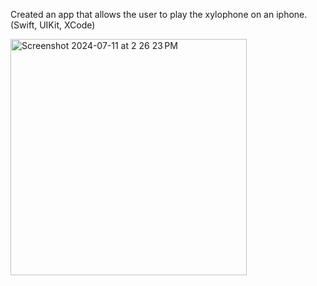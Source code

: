 
Created an app that allows the user to play the xylophone on an iphone.(Swift, UIKit, XCode)

<img width="378" alt="Screenshot 2024-07-11 at 2 26 23 PM" src="https://github.com/payton1998/Xylophone/assets/17220685/8289a947-60f0-4492-b01f-9ec7f1ce21c1">
